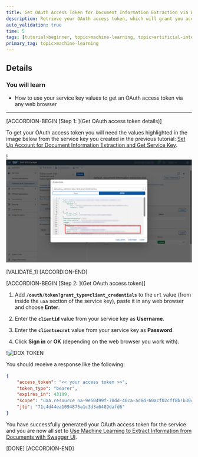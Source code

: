 ```yaml
---
title: Get OAuth Access Token for Document Information Extraction via Web Browser
description: Retrieve your OAuth access token, which will grant you access to the service APIs.
auto_validation: true
time: 5
tags: [tutorial>beginner, topic>machine-learning, topic>artificial-intelligence, topic>cloud, products>sap-ai-business-services, products>sap-business-technology-platform, products>document-information-extraction, topic>artificial-intelligence]
primary_tag: topic>machine-learning
---
```


## Details
### You will learn
  - How to use your service key values to get an OAuth access token via any web browser

---

[ACCORDION-BEGIN [Step 1: ](Get OAuth access token details)]

To get your OAuth access token you will need the values highlighted in the image below from the service key you created in the previous tutorial: [Set Up Account for Document Information Extraction and Get Service Key](cp-aibus-dox-booster-key).

!![DOX Service Key](service-key-details.png)

[VALIDATE_1]
[ACCORDION-END]


[ACCORDION-BEGIN [Step 2: ](Get OAuth access token)]

1. Add **`/oauth/token?grant_type=client_credentials`** to the `url` value (from inside the `uaa` section of the service key), paste it in any web browser and choose **Enter**.

2. Enter the **`clientid`** value from your service key as **Username**.

3. Enter the **`clientsecret`** value from your service key as **Password**.

4. Click **Sign in** or **OK** (depending on the web browser you work with).

!![DOX TOKEN](web-browser.png)

You should receive a response like the following:

```JSON
{
    "access_token": "<< your access token >>",
    "token_type": "bearer",
    "expires_in": 43199,
    "scope": "uaa.resource na-9e50499f-78dd-40ca-ad8d-60acf02cff8b!b30417.technicalscope",
    "jti": "71c4d44ea1094875a1c3d3a6489dafd6"
}
```

You have successfully generated your OAuth access token for the service and you are now all set to [Use Machine Learning to Extract Information from Documents with Swagger UI](cp-aibus-dox-swagger-ui).

[DONE]
[ACCORDION-END]
